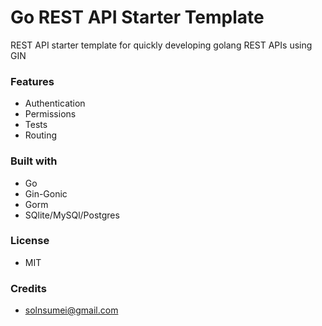 # Go REST API Starter Template
REST API starter template for quickly developing golang REST APIs using GIN

### Features
- Authentication
- Permissions
- Tests
- Routing


### Built with
- Go
- Gin-Gonic
- Gorm
- SQlite/MySQl/Postgres


### License
- MIT


### Credits
- solnsumei@gmail.com

